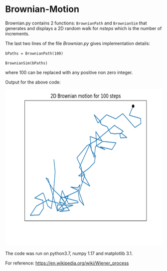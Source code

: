 # Brownian-Motion

Brownian.py contains 2 functions: `BrownianPath` and `BrownianSim` that generates and displays a 2D random walk for *nsteps* which is the
number of increments. 

The last two lines of the file *Brownian.py* gives implementation details:

`bPaths = BrownianPath(100)`

`BrownianSim(bPaths)`

where 100 can be replaced with any positive non zero integer. 

Output for the above code:

<img src="Brownian2D.png"
     alt="Brownian2D"
     height='500'/>

The code was run on python3.7, numpy 1.17 and matplotlib 3.1.

For reference: https://en.wikipedia.org/wiki/Wiener_process
